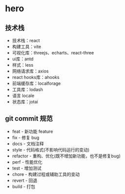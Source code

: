 # hero

## 技术栈
- 技术栈：react
- 构建工具：vite
- 可视化库：threejs、echarts、react-three
- ui库：antd
- 样式：less
- 网络请求库：axios
- react hooks库：ahooks
- 前端缓存库：localforage
- 工具库：lodash
- 语言 locale
- 状态库：jotai


## git commit 规范
- feat - 新功能 feature
- fix - 修复 bug
- docs - 文档注释
- style - 代码格式(不影响代码运行的变动)
- refactor - 重构、优化(既不增加新功能，也不是修复bug)
- perf - 性能优化
- test - 增加测试
- chore - 构建过程或辅助工具的变动
- revert - 回退
- build - 打包


